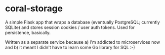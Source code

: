 coral-storage
=============

A simple Flask app that wraps a database (eventually PostgreSQL; currently SQLite) and stores session cookies / user auth tokens. Used for persistence, basically.

Written as a separate service because a) I'm addicted to microservices now and b) it meant I didn't have to learn some Go library for SQL :-)

